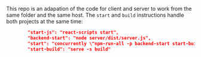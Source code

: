 This repo is an adapation of the code for client and server to work from the same folder and the same host.
The `start` and `build` instructions handle both projects at the same time:

```json
        "start-js": "react-scripts start",
        "backend-start": "node server/dist/server.js",
        "start": "concurrently \"npm-run-all -p backend-start start-build\"",
        "start-build": "serve -s build"
```
